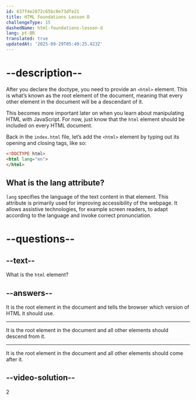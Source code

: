 ```yaml
---
id: 637f4e2872c65bc8e73dfe21
title: HTML Foundations Lesson D
challengeType: 15
dashedName: html-foundations-lesson-d
lang: pt-BR
translated: true
updatedAt: '2025-09-29T05:49:25.423Z'
---
```


# --description--

After you declare the doctype, you need to provide an `<html>` element. This is what’s known as the root element of the document, meaning that every other element in the document will be a descendant of it.

This becomes more important later on when you learn about manipulating HTML with JavaScript. For now, just know that the `html` element should be included on every HTML document.

Back in the `index.html` file, let’s add the `<html>` element by typing out its opening and closing tags, like so:

```html
<!DOCTYPE html>
<html lang="en">
</html>
```

## What is the lang attribute?
`lang` specifies the language of the text content in that element. This attribute is primarily used for improving accessibility of the webpage. It allows assistive technologies, for example screen readers, to adapt according to the language and invoke correct pronunciation.

# --questions--
    
## --text--

What is the `html` element?

## --answers--

It is the root element in the document and tells the browser which version of HTML it should use.

---

It is the root element in the document and all other elements should descend from it.

---

It is the root element in the document and all other elements should come after it.


## --video-solution--

2
